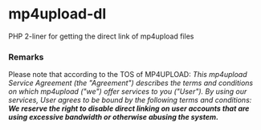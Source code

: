 # mp4upload-dl

PHP 2-liner for getting the direct link of mp4upload files

### Remarks
Please note that according to the TOS of MP4UPLOAD:
_This mp4upload Service Agreement (the "Agreement") describes the terms and conditions on which mp4upload ("we") offer services to you ("User"). By using our services, User agrees to be bound by the following terms and conditions:
**We reserve the right to disable direct linking on user accounts that are using excessive bandwidth or otherwise abusing the system.**_
